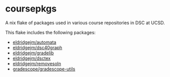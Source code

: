 # coursepkgs

A nix flake of packages used in various course repositories in DSC at UCSD.

This flake includes the following packages:

- [eldridgejm/automata](http://github.com/eldridgejm/automata)
- [eldridgejm/dsc40graph](http://github.com/eldridgejm/dsc40graph)
- [eldridgejm/gradelib](http://github.com/eldridgejm/gradelib)
- [eldridgejm/dsctex](http://github.com/eldridgejm/dsctex)
- [eldridgejm/removesoln](http://github.com/eldridgejm/removesoln)
- [gradescope/gradescope-utils](http://github.com/gradescope/gradescope-utils)
